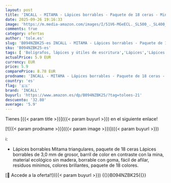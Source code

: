 ```yaml
---
layout: post
title: 'INCALL - MITAMA - Lápices borrables - Paquete de 18 ceras - Mina 3.0 mm - Lápices de colores - Colores escolares'
date: 2025-09-26 19:16:33
image: 'https://m.media-amazon.com/images/I/51V6-MGeECL._SL500_._SL400_.jpg'
comments: true
category: ofertas
author: 'tole.es'
slug: 'B094NZBK25-es INCALL - MITAMA - Lápices borrables - Paquete de 18 ceras...'
sku: 'B094NZBK25-es'
tags: [ 'Bolígrafos, lápices y útiles de escritura','Lápices','Lápices de madera','Oficina y papelería','incall','lápices','🇪🇸', ]
actualPrice: 5.9 EUR
currency: EUR
price: 5.9
comparePrice: 8.78 EUR
prodname: 'INCALL - MITAMA - Lápices borrables - Paquete de 18 ceras - Mina 3.0 mm - Lápices de colores - Colores escolares'
country: 'es'
flag: '🇪🇸'
brand: 'INCALL'
buyurl: 'https://www.amazon.es/dp/B094NZBK25/?tag=tolees-21'
descuento: '32.80'
average: '5.9'
---
```


Tienes [{{< param title >}}]({{< param buyurl >}}) en el siguiente enlace!

[![{{< param prodname >}}]({{< param image >}})]({{< param buyurl >}})

ℹ️:

- Lápices borrables Mitama triangulares, paquete de 18 ceras Lápices borrables de 3,0 mm de grosor, barril de color en contraste con la mina, material ecológico sin madera, borrable con goma, fácil de afilar, residuos mínimos, colores brillantes, paquete de 18 colores.

[🛒 Accede a la oferta!!]({{< param buyurl >}})
{{<world>}}B094NZBK25{{</world>}}
